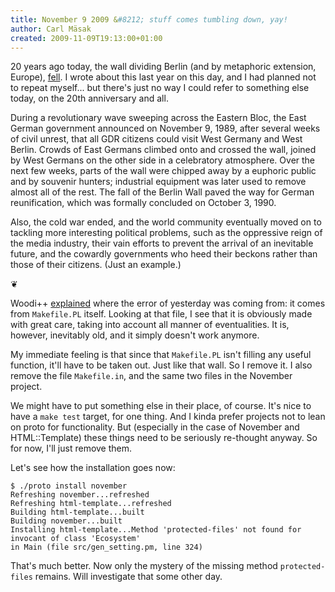 ```yaml
---
title: November 9 2009 &#8212; stuff comes tumbling down, yay!
author: Carl Mäsak
created: 2009-11-09T19:13:00+01:00
---
```

20 years ago today, the wall dividing Berlin (and by metaphoric extension, Europe), [fell](http://en.wikipedia.org/wiki/Berlin_Wall). I wrote about this last year on this day, and I had planned not to repeat myself... but there's just no way I could refer to something else today, on the 20th anniversary and all.

<div class='quote'><p>During a revolutionary wave sweeping across the Eastern Bloc, the East German government announced on November 9, 1989, after several weeks of civil unrest, that all GDR citizens could visit West Germany and West Berlin. Crowds of East Germans climbed onto and crossed the wall, joined by West Germans on the other side in a celebratory atmosphere. Over the next few weeks, parts of the wall were chipped away by a euphoric public and by souvenir hunters; industrial equipment was later used to remove almost all of the rest. The fall of the Berlin Wall paved the way for German reunification, which was formally concluded on October 3, 1990.</p></div>

Also, the cold war ended, and the world community eventually moved on to tackling more interesting political problems, such as the oppressive reign of the media industry, their vain efforts to prevent the arrival of an inevitable future, and the cowardly governments who heed their beckons rather than those of their citizens. (Just an example.)

<p class='separator'>&#10086;</p>

Woodi++ [explained](http://irclog.perlgeek.de/perl6/2009-11-08#i_1703676) where the error of yesterday was coming from: it comes from `Makefile.PL` itself. Looking at that file, I see that it is obviously made with great care, taking into account all manner of eventualities. It is, however, inevitably old, and it simply doesn't work anymore.

My immediate feeling is that since that `Makefile.PL` isn't filling any useful function, it'll have to be taken out. Just like that wall. So I remove it. I also remove the file `Makefile.in`, and the same two files in the November project.

We might have to put something else in their place, of course. It's nice to have a `make test` target, for one thing. And I kinda prefer projects not to lean on proto for functionality. But (especially in the case of November and HTML::Template) these things need to be seriously re-thought anyway. So for now, I'll just remove them.

Let's see how the installation goes now:

    $ ./proto install november
    Refreshing november...refreshed
    Refreshing html-template...refreshed
    Building html-template...built
    Building november...built
    Installing html-template...Method 'protected-files' not found for invocant of class 'Ecosystem'
    in Main (file src/gen_setting.pm, line 324)


That's much better. Now only the mystery of the missing method `protected-files` remains. Will investigate that some other day.


